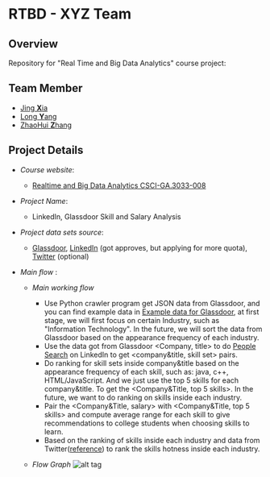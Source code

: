 # RTBD - XYZ Team

## Overview
Repository for "Real Time and Big Data Analytics" course project: 

## Team Member
- [Jing <b>X</b>ia](https://github.com/xiajingcici)
- [Long <b>Y</b>ang](https://github.com/LongYang0806)
- [ZhaoHui <b>Z</b>hang](https://github.com/zhaohuizh)

## Project Details
- <i>Course website</i>: 
    - [Realtime and Big Data Analytics CSCI-GA.3033-008](http://cs.nyu.edu/courses/spring14/CSCI-GA.3033-008/index.html)

- <i>Project Name</i>: 
    - LinkedIn, Glassdoor Skill and Salary Analysis

- <i>Project data sets source</i>: 
    - [Glassdoor](http://www.glassdoor.com), [LinkedIn](http://www.linkedin.com) (got approves, but applying for more quota), [Twitter](http://www.twitter.com) (optional)

- <i>Main flow</i> :
  - <i>Main working flow</i>
    - Use Python crawler program get JSON data from Glassdoor, and you can find example data in 
    [Example data for Glassdoor](data/glassdoor/company.json), at first stage, we will first focus 
    on certain Industry, such as "Information Technology". In the future, we will sort the data from
    Glassdoor based on the appearance frequency of each industry.
    - Use the data got from Glassdoor <Company, title> to do [People Search](http://developer.linkedin.com/documents/people-search-api) on LinkedIn to get
    <company&title, skill set> pairs.
    - Do ranking for skill sets inside company&title based on the appearance frequency of each skill, 
    such as: java, c++, HTML/JavaScript. And we just use the top 5 skills for each company&title. To
    get the <Company&Title, top 5 skills>. In the future, we want to do ranking on skills inside each
    industry.
    - Pair the <Company&Title, salary> with <Company&Title, top 5 skills> and compute average range
    for each skill to give recommendations to college students when choosing skills to learn.
    - Based on the ranking of skills inside each industry and data from Twitter([reference](http://twitter4j.org/en/index.html)) to rank the skills
    hotness inside each industry.
     
  - <i>Flow Graph</i>
![alt tag](https://dl.dropboxusercontent.com/u/108110380/RTBD-XYZ/Project's%20Work%20and%20Data%20Flow.png)


